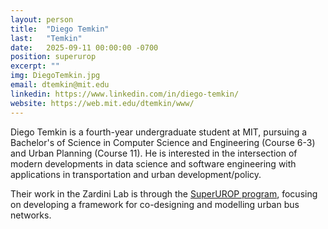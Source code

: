 ```yaml
---
layout: person
title:  "Diego Temkin"
last:   "Temkin"
date:   2025-09-11 00:00:00 -0700
position: superurop
excerpt: ""
img: DiegoTemkin.jpg
email: dtemkin@mit.edu
linkedin: https://www.linkedin.com/in/diego-temkin/
website: https://web.mit.edu/dtemkin/www/
---
```


Diego Temkin is a fourth-year undergraduate student at MIT, pursuing a Bachelor's of Science in Computer Science and Engineering (Course 6-3) and Urban Planning (Course 11). 
He is interested in the intersection of modern developments in data science and software engineering with applications in transportation and urban development/policy.

Their work in the Zardini Lab is through the [SuperUROP program](https://superurop.mit.edu/), focusing on developing a framework for co-designing and modelling urban bus networks.
